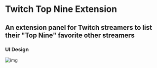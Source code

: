 # Twitch Top Nine Extension

## An extension panel for Twitch streamers to list their "Top Nine" favorite other streamers

### UI Design

![img](https://twitch-ao-extension.s3-us-west-2.amazonaws.com/TwitchTopNine/TwitchTopNine.PNG "")
